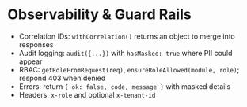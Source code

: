 # Observability & Guard Rails

- Correlation IDs: `withCorrelation()` returns an object to merge into responses
- Audit logging: `audit({...})` with `hasMasked: true` where PII could appear
- RBAC: `getRoleFromRequest(req)`, `ensureRoleAllowed(module, role)`; respond 403 when denied
- Errors: return `{ ok: false, code, message }` with masked details
- Headers: `x-role` and optional `x-tenant-id`
